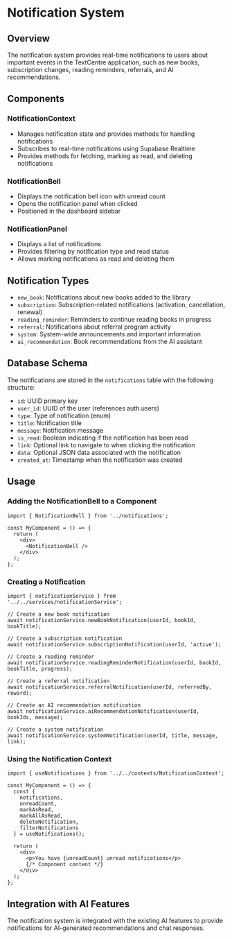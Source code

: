 # Notification System

## Overview
The notification system provides real-time notifications to users about important events in the TextCentre application, such as new books, subscription changes, reading reminders, referrals, and AI recommendations.

## Components

### NotificationContext
- Manages notification state and provides methods for handling notifications
- Subscribes to real-time notifications using Supabase Realtime
- Provides methods for fetching, marking as read, and deleting notifications

### NotificationBell
- Displays the notification bell icon with unread count
- Opens the notification panel when clicked
- Positioned in the dashboard sidebar

### NotificationPanel
- Displays a list of notifications
- Provides filtering by notification type and read status
- Allows marking notifications as read and deleting them

## Notification Types
- `new_book`: Notifications about new books added to the library
- `subscription`: Subscription-related notifications (activation, cancellation, renewal)
- `reading_reminder`: Reminders to continue reading books in progress
- `referral`: Notifications about referral program activity
- `system`: System-wide announcements and important information
- `ai_recommendation`: Book recommendations from the AI assistant

## Database Schema
The notifications are stored in the `notifications` table with the following structure:
- `id`: UUID primary key
- `user_id`: UUID of the user (references auth.users)
- `type`: Type of notification (enum)
- `title`: Notification title
- `message`: Notification message
- `is_read`: Boolean indicating if the notification has been read
- `link`: Optional link to navigate to when clicking the notification
- `data`: Optional JSON data associated with the notification
- `created_at`: Timestamp when the notification was created

## Usage

### Adding the NotificationBell to a Component
```tsx
import { NotificationBell } from '../notifications';

const MyComponent = () => {
  return (
    <div>
      <NotificationBell />
    </div>
  );
};
```

### Creating a Notification
```tsx
import { notificationService } from '../../services/notificationService';

// Create a new book notification
await notificationService.newBookNotification(userId, bookId, bookTitle);

// Create a subscription notification
await notificationService.subscriptionNotification(userId, 'active');

// Create a reading reminder
await notificationService.readingReminderNotification(userId, bookId, bookTitle, progress);

// Create a referral notification
await notificationService.referralNotification(userId, referredBy, reward);

// Create an AI recommendation notification
await notificationService.aiRecommendationNotification(userId, bookIds, message);

// Create a system notification
await notificationService.systemNotification(userId, title, message, link);
```

### Using the Notification Context
```tsx
import { useNotifications } from '../../contexts/NotificationContext';

const MyComponent = () => {
  const { 
    notifications, 
    unreadCount,
    markAsRead, 
    markAllAsRead, 
    deleteNotification,
    filterNotifications 
  } = useNotifications();

  return (
    <div>
      <p>You have {unreadCount} unread notifications</p>
      {/* Component content */}
    </div>
  );
};
```

## Integration with AI Features
The notification system is integrated with the existing AI features to provide notifications for AI-generated recommendations and chat responses.
